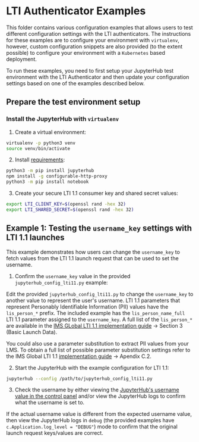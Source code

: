 # LTI Authenticator Examples

This folder contains various configuration examples that allows users to test different configuration settings with the LTI authenticators. The instructions for these examples are to configure your environment with `virtualenv`, however, custom configuration snippets are also provided (to the extent possible) to configure your environment with a `Kubernetes` based deployment.

To run these examples, you need to first setup your JupyterHub test environment with the LTI Authenticator and then update your configuration settings based on one of the examples described below.

## Prepare the test environment setup

### Install the JupyterHub with `virtualenv`

1. Create a virtual environment:

```bash
virtualenv -p python3 venv
source venv/bin/activate
```

2. Install [requirements](https://jupyterhub.readthedocs.io/en/stable/quickstart.html#installation):

```bash
python3 -m pip install jupyterhub
npm install -g configurable-http-proxy
python3 -m pip install notebook
```

3. Create your secure LTI 1.1 consumer key and shared secret values:

```bash
export LTI_CLIENT_KEY=$(openssl rand -hex 32)
export LTI_SHARED_SECRET=$(openssl rand -hex 32)
```

## Example 1: Testing the `username_key` settings with LTI 1.1 launches

This example demonstrates how users can change the `username_key` to fetch values from the LTI 1.1 launch request that can be used to set the username.

1. Confirm the `username_key` value in the provided `jupyterhub_config_lti11.py` example:

Edit the provided `jupyterhub_config_lti11.py` to change the `username_key` to another value to represent the
user's username. LTI 1.1 parameters that represent Personably Identifiable Information (PII) values have the `lis_person_*`
prefix. The included example has the `lis_person_name_full` LTI 1.1 parameter assigned to the `username_key`. A full list of the `lis_person_*` are available in the [IMS GLobal LTI 1.1 implementation guide](https://www.imsglobal.org/specs/ltiv1p1p1/implementation-guide) -> Section 3 (Basic Launch Data).

You could also use a parameter substitution to extract PII values from your LMS. To obtain a full list of possible parameter substitution settings refer to the IMS Global LTI 1.1 [implementation guide](https://www.imsglobal.org/specs/ltiv1p1p1/implementation-guide) -> Apendix C.2.

2. Start the JupyterHub with the example configuration for LTI 1.1:

```bash
jupyterhub --config /path/to/jupyterhub_config_lti11.py
```

3. Check the username by either viewing the [JupyterHub's username value in the control panel](https://jupyterhub.readthedocs.io/en/stable/reference/urls.html#hub-home) and/or view the JupyterHub logs to confirm what the username is set to.

If the actual username value is different from the expected username value, then view the JupyterHub logs in `debug` (the provided examples have `c.Application.log_level = "DEBUG"`) mode to confirm that the original launch request keys/values are correct.
